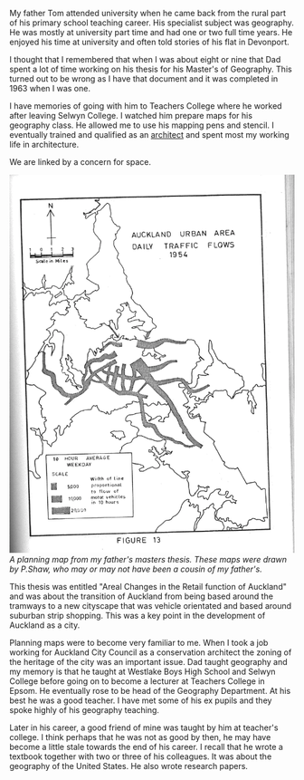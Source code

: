 My father Tom attended university when he came back from the rural part of his primary school teaching career. His specialist subject was geography. He was mostly at university part time and  had one or two full time years. He enjoyed his time at university and often told stories of his flat in Devonport. 

I thought that I remembered that when I was about eight or nine that Dad spent a lot of time working on his thesis for his Master's of Geography.  This turned out to be wrong as I have that document and it was  completed in 1963 when I was one.

I have memories of going with him to Teachers College where he worked after leaving Selwyn College. I watched him prepare maps for his geography class. He allowed me to use his mapping pens and stencil. I eventually trained and qualified as an  [architect](https://sccv-2020.ts.r.appspot.com/) and spent most my working life in architecture. 

We are linked by a concern for space. 

![](../../assets/05-At_work.webp)
*A planning map from my father's masters thesis. These maps were drawn by P.Shaw, who may or may not have been a cousin of my father's.* 

This thesis was entitled "Areal Changes in the Retail function of Auckland" and was about the transition of Auckland from being based around the tramways to a new cityscape that was vehicle orientated and based around suburban strip shopping. This was a key point in the development of Auckland as a city. 

Planning maps were to become very familiar to me. When I took a job working for Auckland City Council as a conservation architect the zoning of the heritage of the city was an important issue. Dad taught geography and my memory is that he taught at Westlake Boys High School and Selwyn College before going on to become a lecturer at Teachers College in Epsom. He eventually rose to be head of the Geography Department. At his best he was a good teacher. I have met some of his ex pupils and they spoke highly of his geography teaching. 

Later in his career, a good friend of mine was taught by him at teacher's college. I think perhaps that he was not as good by then, he may have become a little stale towards the end of his career. I recall that he wrote a textbook together with two or three of his colleagues. It was about the geography of the United States.  He also wrote research papers.